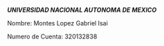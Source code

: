 *********UNIVERSIDAD NACIONAL AUTONOMA DE MEXICO*********

Nombre: Montes Lopez Gabriel Isai

Numero de Cuenta: 320132838